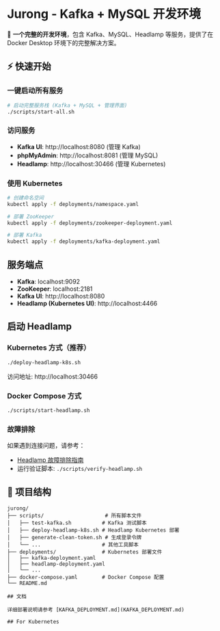 # Jurong - Kafka + MySQL 开发环境

🚀 **一个完整的开发环境**，包含 Kafka、MySQL、Headlamp 等服务，提供了在 Docker Desktop 环境下的完整解决方案。

## ⚡ 快速开始

### 一键启动所有服务
```bash
# 启动完整服务栈 (Kafka + MySQL + 管理界面)
./scripts/start-all.sh
```

### 访问服务
- **Kafka UI**: http://localhost:8080 (管理 Kafka)
- **phpMyAdmin**: http://localhost:8081 (管理 MySQL)  
- **Headlamp**: http://localhost:30466 (管理 Kubernetes)

### 使用 Kubernetes

```bash
# 创建命名空间
kubectl apply -f deployments/namespace.yaml

# 部署 ZooKeeper
kubectl apply -f deployments/zookeeper-deployment.yaml

# 部署 Kafka
kubectl apply -f deployments/kafka-deployment.yaml
```

## 服务端点

- **Kafka**: localhost:9092
- **ZooKeeper**: localhost:2181  
- **Kafka UI**: http://localhost:8080
- **Headlamp (Kubernetes UI)**: http://localhost:4466

## 启动 Headlamp

### Kubernetes 方式（推荐）
```bash
./deploy-headlamp-k8s.sh
```
访问地址: http://localhost:30466

### Docker Compose 方式
```bash
./scripts/start-headlamp.sh
```

### 故障排除
如果遇到连接问题，请参考：
- [Headlamp 故障排除指南](HEADLAMP_TROUBLESHOOTING.md)
- 运行验证脚本: `./scripts/verify-headlamp.sh`

## 📁 项目结构

```
jurong/
├── scripts/                    # 所有脚本文件
│   ├── test-kafka.sh          # Kafka 测试脚本
│   ├── deploy-headlamp-k8s.sh # Headlamp Kubernetes 部署
│   ├── generate-clean-token.sh # 生成登录令牌
│   └── ...                    # 其他工具脚本
├── deployments/               # Kubernetes 部署文件
│   ├── kafka-deployment.yaml
│   ├── headlamp-deployment.yaml
│   └── ...
├── docker-compose.yaml        # Docker Compose 配置
└── README.md

## 文档

详细部署说明请参考 [KAFKA_DEPLOYMENT.md](KAFKA_DEPLOYMENT.md)

## For Kubernetes